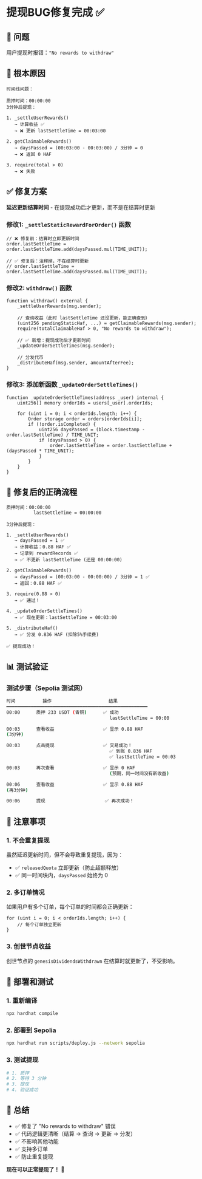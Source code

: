 # 提现BUG修复完成 ✅

## 🎯 问题

用户提现时报错：`"No rewards to withdraw"`

## 🔧 根本原因

```
时间线问题：

质押时间：00:00:00
3分钟后提现：

1. _settleUserRewards() 
   → 计算收益 ✅
   → ❌ 更新 lastSettleTime = 00:03:00

2. getClaimableRewards()
   → daysPassed = (00:03:00 - 00:03:00) / 3分钟 = 0
   → ❌ 返回 0 HAF

3. require(total > 0)
   → ❌ 失败
```

## ✅ 修复方案

**延迟更新结算时间** - 在提现成功后才更新，而不是在结算时更新

### 修改1: `_settleStaticRewardForOrder()` 函数

```solidity
// ❌ 修复前：结算时立即更新时间
order.lastSettleTime = order.lastSettleTime.add(daysPassed.mul(TIME_UNIT));

// ✅ 修复后：注释掉，不在结算时更新
// order.lastSettleTime = order.lastSettleTime.add(daysPassed.mul(TIME_UNIT));
```

### 修改2: `withdraw()` 函数

```solidity
function withdraw() external {
    _settleUserRewards(msg.sender);
    
    // 查询收益（此时 lastSettleTime 还没更新，能正确查到）
    (uint256 pendingStaticHaf, ...) = getClaimableRewards(msg.sender);
    require(totalClaimableHaf > 0, "No rewards to withdraw");
    
    // ✅ 新增：提现成功后才更新时间
    _updateOrderSettleTimes(msg.sender);
    
    // 分发代币
    _distributeHaf(msg.sender, amountAfterFee);
}
```

### 修改3: 添加新函数 `_updateOrderSettleTimes()`

```solidity
function _updateOrderSettleTimes(address _user) internal {
    uint256[] memory orderIds = users[_user].orderIds;
    
    for (uint i = 0; i < orderIds.length; i++) {
        Order storage order = orders[orderIds[i]];
        if (!order.isCompleted) {
            uint256 daysPassed = (block.timestamp - order.lastSettleTime) / TIME_UNIT;
            if (daysPassed > 0) {
                order.lastSettleTime = order.lastSettleTime + (daysPassed * TIME_UNIT);
            }
        }
    }
}
```

## 🔄 修复后的正确流程

```
质押时间：00:00:00
          lastSettleTime = 00:00:00

3分钟后提现：

1. _settleUserRewards()
   → daysPassed = 1 ✅
   → 计算收益：0.88 HAF ✅
   → 记录到 rewardRecords ✅
   → ✅ 不更新 lastSettleTime (还是 00:00:00)

2. getClaimableRewards()
   → daysPassed = (00:03:00 - 00:00:00) / 3分钟 = 1 ✅
   → 返回：0.88 HAF ✅

3. require(0.88 > 0)
   → ✅ 通过！

4. _updateOrderSettleTimes()
   → ✅ 现在更新：lastSettleTime = 00:03:00

5. _distributeHaf()
   → ✅ 分发 0.836 HAF (扣除5%手续费)

✅ 提现成功！
```

## 📊 测试验证

### 测试步骤（Sepolia 测试网）

```bash
时间          操作                     结果
━━━━━━━━━━━━━━━━━━━━━━━━━━━━━━━━━━━━━━━━━━━━━━━━━━━━
00:00      质押 233 USDT (青铜)      ✅ 成功
                                      lastSettleTime = 00:00

00:03      查看收益                  ✅ 显示 0.88 HAF
(3分钟)                               

00:03      点击提现                  ✅ 交易成功！
                                      ✅ 到账 0.836 HAF
                                      ✅ lastSettleTime = 00:03

00:03      再次查看                  ✅ 显示 0 HAF
                                      (预期，同一时间没有新收益)

00:06      查看收益                  ✅ 显示 0.88 HAF
(再3分钟)                             

00:06      提现                      ✅ 再次成功！
```

## 📝 注意事项

### 1. 不会重复提现

虽然延迟更新时间，但不会导致重复提现，因为：
- ✅ `releasedQuota` 立即更新（防止超额释放）
- ✅ 同一时间块内，`daysPassed` 始终为 0

### 2. 多订单情况

如果用户有多个订单，每个订单的时间都会正确更新：
```solidity
for (uint i = 0; i < orderIds.length; i++) {
    // 每个订单独立更新
}
```

### 3. 创世节点收益

创世节点的 `genesisDividendsWithdrawn` 在结算时就更新了，不受影响。

## 🚀 部署和测试

### 1. 重新编译
```bash
npx hardhat compile
```

### 2. 部署到 Sepolia
```bash
npx hardhat run scripts/deploy.js --network sepolia
```

### 3. 测试提现
```bash
# 1. 质押
# 2. 等待 3 分钟
# 3. 提现
# 4. 验证成功
```

## 🎉 总结

- ✅ 修复了 "No rewards to withdraw" 错误
- ✅ 代码逻辑更清晰（结算 → 查询 → 更新 → 分发）
- ✅ 不影响其他功能
- ✅ 支持多订单
- ✅ 防止重复提现

**现在可以正常提现了！** 🎊
